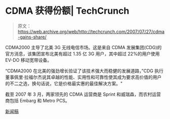 # CDMA 获得份额| TechCrunch

> 原文：<https://web.archive.org/web/http://techcrunch.com/2007/07/27/cdma-gains-share/>

CDMA2000 主导了北美 3G 无线电信市场。这是来自 CDMA 发展集团(CDG)的官方消息，该集团宣布北美有超过 1.35 亿 3G 用户，其中超过 22%的用户使用 EV-DO 移动宽带设备。

“CDMA2000 在北美的强劲增长验证了该技术强大而稳健的发展道路，”CDG 执行董事佩里·拉福尔杰说其卓越的性能、实用性和可靠性使其成为要求高价值的用户的不二之选，换句话说，它是价格最实惠的最佳解决方案。"

截至 2007 年 3 月，两家领先的 CDMA 运营商是 Sprint 和威瑞森，而农村运营商包括 Embarg 和 Metro PCS。

[新闻稿](https://web.archive.org/web/20151102211931/http://www.cdg.org/news/press/2007/Jul26_07.asp)